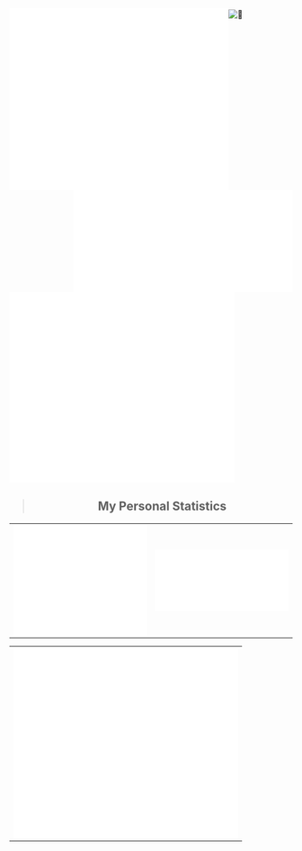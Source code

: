 
<img align="left" width="390" alt="🦑" src="/general.svg">


<img align="right" width="390" alt="🦑" src="/metrics.followup.svg">

<img align="center" width="390" alt="🦑" src="">
<img align="center" src="/achievements.svg" alt="Metrics" width="400">


<table>
<blockquote align="center">
    <h2>My Personal Statistics</h2>
</blockquote>

<td>
  <img align="left" width="390" alt="🦑" src="/general.svg">

</td>
<td>
  <img align="right" width="390" alt="🦑" src="/metrics.followup.svg">

</td>
</table>
<table>
<td>
<img align="center" src="/achievements.svg" alt="Metrics" width="400">
</td>
</table>
